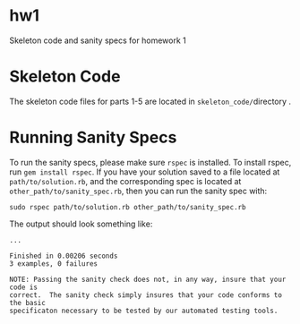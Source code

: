 hw1
===

Skeleton code and sanity specs for homework 1

Skeleton Code
=============

The skeleton code files for parts 1-5 are located in `skeleton_code/`directory .

Running Sanity Specs
====================

To run the sanity specs, please make sure `rspec` is installed.
To install rspec, run `gem install rspec`.
If you have your solution saved to a file located at `path/to/solution.rb`, and
the corresponding spec is located at `other_path/to/sanity_spec.rb`, then you can run
the sanity spec with:

    sudo rspec path/to/solution.rb other_path/to/sanity_spec.rb

The output should look something like:

    ...

    Finished in 0.00206 seconds
    3 examples, 0 failures

    NOTE: Passing the sanity check does not, in any way, insure that your code is
    correct.  The sanity check simply insures that your code conforms to the basic
    specificaton necessary to be tested by our automated testing tools.
